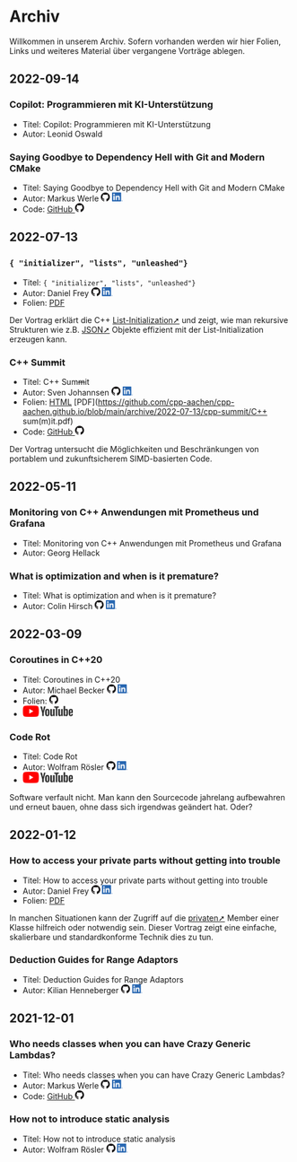 # Archiv

Willkommen in unserem Archiv.
Sofern vorhanden werden wir hier Folien, Links und weiteres Material über vergangene Vorträge ablegen.

## 2022-09-14

### Copilot: Programmieren mit KI-Unterstützung

* Titel: Copilot: Programmieren mit KI-Unterstützung
* Autor: Leonid Oswald

### Saying Goodbye to Dependency Hell with Git and Modern CMake

* Titel: Saying Goodbye to Dependency Hell with Git and Modern CMake
* Autor: Markus Werle
  [<img alt="GitHub" height="16px" src="images/GitHub-light.png">](https://github.com/daixtrose)
  [<img alt="LinkedIn" height="16px" src="images/LinkedIn.png"/>](https://www.linkedin.com/in/markus-werle/)
* Code: [GitHub <img alt="GitHub" height="16px" src="images/GitHub-light.png">](https://github.com/daixtrose/saying-goodbye-to-dependency-hell/tree/2022-09_CUG-Aachen)

## 2022-07-13

### `{ "initializer", "lists", "unleashed"}`

* Titel: `{ "initializer", "lists", "unleashed"}`
* Autor: Daniel Frey
  [<img alt="GitHub" height="16px" src="images/GitHub-light.png">](https://github.com/d-frey/)
  [<img alt="LinkedIn" height="16px" src="images/LinkedIn.png"/>](https://www.linkedin.com/in/daniel-frey-22553487/)
* Folien: [PDF](https://github.com/cpp-aachen/cpp-aachen.github.io/blob/main/archive/2022-07-13/initializer-lists-unleashed/InitializerListsUnleashed.pdf)

Der Vortrag erklärt die C++ [List-Initialization➚](https://en.cppreference.com/w/cpp/language/list_initialization) und zeigt, wie man rekursive Strukturen wie z.B. [JSON➚](https://en.wikipedia.org/wiki/JSON) Objekte effizient mit der List-Initialization erzeugen kann.

### C++ Sum~~m~~it

* Titel: C++ Sum~~m~~it
* Autor: Sven Johannsen
  [<img alt="GitHub" height="16px" src="images/GitHub-light.png">](https://github.com/SvenJo/)
  [<img alt="LinkedIn" height="16px" src="images/LinkedIn.png"/>](https://www.linkedin.com/in/sven-johannsen-09744a2b/)
* Folien: [HTML](archive/2022-07-13/cpp-summit/summit.html) [PDF](https://github.com/cpp-aachen/cpp-aachen.github.io/blob/main/archive/2022-07-13/cpp-summit/C++ sum(m)it.pdf)
* Code: [GitHub <img alt="GitHub" height="16px" src="images/GitHub-light.png">](https://github.com/cpp-aachen/cpp-aachen.github.io/blob/main/archive/2022-07-13/cpp-summit/code)

Der Vortrag untersucht die Möglichkeiten und Beschränkungen von portablem und zukunftsicherem SIMD-basierten Code.

## 2022-05-11

### Monitoring von C++ Anwendungen mit Prometheus und Grafana

* Titel: Monitoring von C++ Anwendungen mit Prometheus und Grafana
* Autor: Georg Hellack

### What is optimization and when is it premature?

* Titel: What is optimization and when is it premature?
* Autor: Colin Hirsch
  [<img alt="GitHub" height="16px" src="images/GitHub-light.png">](https://github.com/ColinH/)
  [<img alt="LinkedIn" height="16px" src="images/LinkedIn.png"/>](https://www.linkedin.com/in/colin-hirsch-18b02442/)

## 2022-03-09

### Coroutines in C++20

* Titel: Coroutines in C++20
* Autor: Michael Becker
  [<img alt="GitHub" height="16px" src="images/GitHub-light.png">](https://github.com/wickedmic/)
  [<img alt="LinkedIn" height="16px" src="images/LinkedIn.png"/>](https://www.linkedin.com/in/michael-becker-a05369a8/)
* Folien: [<img alt="GitHub" height="16px" src="images/GitHub-light.png">](https://wickedmic.github.io/content/v1/coroutines_in_cpp_20_talk/index.html#/)
* [<img alt="YouTube" height="20px" src="images/YouTube-light.png"/>](https://www.youtube.com/watch?v=5QjnBHWOCow)

### Code Rot

* Titel: Code Rot
* Autor: Wolfram Rösler
  [<img alt="GitHub" height="16px" src="images/GitHub-light.png">](https://github.com/wolframroesler/)
  [<img alt="LinkedIn" height="16px" src="images/LinkedIn.png"/>](https://www.linkedin.com/in/wolframroesler/)
* [<img alt="YouTube" height="20px" src="images/YouTube-light.png"/>](https://www.youtube.com/watch?v=VxtQdHEPfvA)

Software verfault nicht. Man kann den Sourcecode jahrelang aufbewahren und erneut bauen, ohne dass sich irgendwas geändert hat. Oder?

## 2022-01-12

### How to access your private parts without getting into trouble

* Titel: How to access your private parts without getting into trouble
* Autor: Daniel Frey
  [<img alt="GitHub" height="16px" src="images/GitHub-light.png">](https://github.com/d-frey/)
  [<img alt="LinkedIn" height="16px" src="images/LinkedIn.png"/>](https://www.linkedin.com/in/daniel-frey-22553487/)
* Folien: [PDF](https://github.com/cpp-aachen/cpp-aachen.github.io/blob/main/archive/2022-01-12/access_private_parts/AccessPrivateParts.pdf)

In manchen Situationen kann der Zugriff auf die [privaten➚](https://en.cppreference.com/w/cpp/language/access) Member einer Klasse hilfreich oder notwendig sein. Dieser Vortrag zeigt eine einfache, skalierbare und standardkonforme Technik dies zu tun.

### Deduction Guides for Range Adaptors

* Titel: Deduction Guides for Range Adaptors
* Autor: Kilian Henneberger
  [<img alt="GitHub" height="16px" src="images/GitHub-light.png">](https://github.com/Ukilele/)
  [<img alt="LinkedIn" height="16px" src="images/LinkedIn.png"/>](https://www.linkedin.com/in/kilian-henneberger/)

## 2021-12-01

### Who needs classes when you can have Crazy Generic Lambdas?

* Titel: Who needs classes when you can have Crazy Generic Lambdas?
* Autor: Markus Werle
  [<img alt="GitHub" height="16px" src="images/GitHub-light.png">](https://github.com/daixtrose)
  [<img alt="LinkedIn" height="16px" src="images/LinkedIn.png"/>](https://www.linkedin.com/in/markus-werle/)
* Code: [GitHub <img alt="GitHub" height="16px" src="images/GitHub-light.png">](https://github.com/daixtrose/crazy-generic-lambdas)

### How not to introduce static analysis

* Titel: How not to introduce static analysis
* Autor: Wolfram Rösler
  [<img alt="GitHub" height="16px" src="images/GitHub-light.png">](https://github.com/wolframroesler/)
  [<img alt="LinkedIn" height="16px" src="images/LinkedIn.png"/>](https://www.linkedin.com/in/wolframroesler/)
